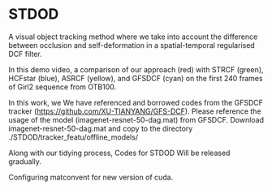 # STDOD
 A visual object tracking method where we take into account the difference between occlusion and self-deformation in a spatial-temporal regularised DCF filter.

 In this demo video, a comparison of our approach (red) with STRCF (green), HCFstar (blue), ASRCF (yellow),  and GFSDCF (cyan) on the first 240 frames of Girl2 sequence  from OTB100. 

In this work, we We have referenced and borrowed codes from the GFSDCF tracker (https://github.com/XU-TIANYANG/GFS-DCF). Please reference the usage of the model (imagenet-resnet-50-dag.mat) from GFSDCF. Download imagenet-resnet-50-dag.mat and copy to the directory ./STDOD/tracker_featu/offline_models/

Along with our tidying process, Codes for STDOD Will be released gradually.

Configuring matconvent for new version of cuda. 

